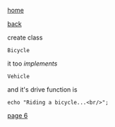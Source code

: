 [home](./page01.md)

[back](./page04.md)

create class

```
Bicycle
```

it too *implements*

```
Vehicle
```
and it's drive function is

```
echo "Riding a bicycle...<br/>";
```

[page 6](./page06.md)
